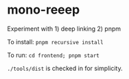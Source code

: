 # mono-reeep

Experiment with 1) deep linking 2) pnpm

To install: `pnpm recursive install`

To run: `cd frontend; pnpm start`

`./tools/dist` is checked in for simplicity. 

